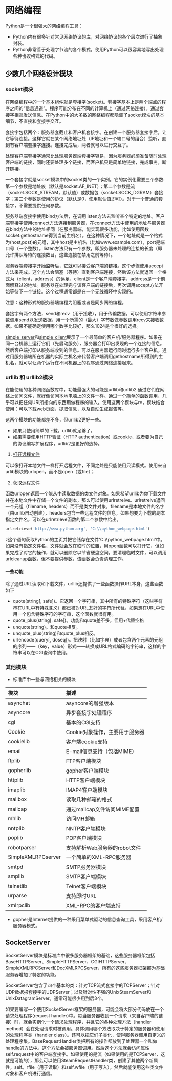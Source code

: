 # 网络编程

Python是一个很强大的网络编程工具：
* Python内有很多针对常见网络协议的库，对网络协议的各个层次进行了抽象封装。
* Python非常善于处理字节流的各个模式，使用Python可以很容易地写出处理各种协议格式的代码。

## 少数几个网络设计模块

### socket模块

在网络编程中的一个基本组件就是套接字(socket)。套接字基本上是两个端点的程序之间的“信息通道”。程序可能分布在不同的计算机上（通过网络连接），通过套接字相互发送信息。在Python中的大多数的网络编程都隐藏了socket模块的基本细节，不直接和套接字交互。

套接字包括两个：服务器套截止和客户机套接字。在创建一个服务器套接字后，让它等待连接。这样它就在某个网络地址处（IP地址和一个端口号的组合）监听，直到有客户端套接字连接。连接完成后，两者就可以进行交互了。

处理客户端套接字通常比处理服务器端套接字容易，因为服务器必须准备随时处理客户端的链接，同时还要处理多个链接，而客户机只是简单地链接，完成事务，断开链接。

一个套接字就是socket模块中的socket类的一个实例。它的实例化需要三个参数:第一个参数是地址族（默认是socket.AF_INET）；第二个参数是流（socket.SOCK_STREAM，默认值）或数据包（socket.SOCK_DGRAM）套接字；第三个参数是使用的协议（默认是0，使用默认值即可）。对于一个普通的套接字，不需要提供任何参数。

服务器端套接字使用bind方法后，在调用listen方法去监听某个特定的地址。客户端套接字使用connect方法连接到服务器，在connect方法中使用的地址与服务器在bind方法中的地址相同（在服务器端，能实现很多功能，比如使用函数socket.gethostname得到当前主机名）。在这种情况下，一个地址就是一个格式为(host,post)的元组，其中host是主机名（比如www.example.com），port是端口号（一个整数）。listen方法只有一个参数，即服务器未处理的连接的长度（即允许排队等待的连接数目，这些连接在禁用之前等待）。

服务器端套接字开始监听后，它就可以接受客户端的链接。这个步骤使用accept方法来完成。这个方法会阻塞（等待）直到客户端连接，然后该方法就返回一个格式为（client，address）的远足，client是一个客户端套接字，address是一个前面解释过的地址。服务器在处理完与该客户端的链接后，再次调用accept方法开始等待下一个链接。这个过程通常都是在一个无线循环中实现的。

注意：这种形式的服务器端编程为阻塞或者是同步网络编程。

套接字有两个方法，send和recv（用于接收），用于传输数据。可以使用字符串参数调用send以发送数据，用一个所需的（最大）字节数做参数调用recv来接收数据。如果不能确定使用哪个数字比较好，那么1024是个很好的选择。

[simple_server]()和[simple_client]()展示了一个最简单的客户机/服务器程序。如果在同一台机器上运行它们（先启动服务），服务器会打印出发现的一个连接的信息。然后客户端打印从服务端收到的信息。可以在服务器运行同时运行多个客户机。通过用服务器端所在机器的实际主机名来代替客户端调用gethostname所得到的主机名，就可以让两个运行在不同机器上的程序通过网络连接起来。

### urllib 和 urllib2模块

在能使用的各种网络函数库中，功能最强大的可能是urllib和urllib2.通过它们在网络上访问文件，就好像访问本地电脑上的文件一样。通过一个简单的函数调用，几乎可以把任何URl所指向的东西用做程序的输入。使用这两个模块与re，模块结合使用：可以下载web页面，提取信息，以及自动生成报告等。

这两个模块的功能都差不多，但urllib2更好一些。
* 如果只使用简单的下载，urllib就足够了。
* 如果需要使用HTTP验证（HTTP authentication）或cookie，或者要为自己的协议编写扩展程序，urllib2是更好的选择。

1. [打开远程文件]()

可以像打开本地文件一样打开远程文件，不同之处是只能使用只读模式。使用来自urlib模块的urlopen，而不是open（或file）；

2. 获取远程文件

函数urlopen返回一个能从中读取数据的类文件对象。如果希望urllib为你下载文件并在本地文件中存储一个文件的副本，那么可以使用urlretreive。urlretreive返回一个元组（filename, headers）而不是类文件对象，filename是本地文件的名字（由urllib自动创建），headers包含一些远程文件的信息，如果想要为下载的副本指定文件名，可以在urlretrieve函数的第二个参数中给出。
```Python
urlretrieve('http://www.python.org', 'C:\\python_webpage.html')
```
z这个语句获取Python的主页并把它储存在文件'C:\\\python_webpage.html'中。如果没有指定文件名，文件就会放在临时的位置，用open函数可以打开它，但如果完成了对它的操作，就可以删除它以节省硬盘空间。要清理临时文件，可以调用urlcleanup函数，但不要提供参数，该函数会负责清理工作。

#### 一些功能

除了通过URL读取和下载文件，urllib还提供了一些函数操作URL本身，这些函数如下

* quote(string[, safe])。它返回一个字符串，其中所有的特殊字符（这些字符串在URL中有特殊含义）都已被对URL友好的字符所代替。如果想在URL中使用一个包含特殊字符的字符串，这个函数就很有用。
* quote_plus(string[, safe])。功能和quote差不多，但用+代替空格
* unquote(string)。和quote相反。
* unquote_plus(string)和quote_plus相反。
* urlencode(query[, doseq])。把映射（比如字典）或者包含两个元素的元组的序列——（key，value）形式——转换成URL格式编码的字符串，这样的字符串可以在CGI查询中使用。

### 其他模块

* 标准库中一些与网络相关的模块

|模块|描述|
|:-----------------------|:---------------------------|
|asynchat|asyncore的增强版本|
|asyncore|异步套接字处理程序|
|cgi|基本的CGI支持|
|Cookie|Cookie对象操作，主要用于服务器|
|cookielib|客户端cookie支持|
|email|E-mail信息支持（包括MIME）|
|ftplib|FTP客户端模块|
|gopherlib|gopher客户端模块|
|httplib|HTTP客户端模块|
|imaplib|IMAP4客户端模块|
|mailbox|读取几种邮箱的格式|
|mailcap|通过mailcap文件访问MIME配置|
|mhlib|访问MH邮箱|
|nntplib|NNTP客户端模块|
|poplib|POP客户端模块|
|robotparser|支持解析Web服务器的robot文件|
|SimpleXMLRPCserver|一个简单的XML-RPC服务器|
|smtpd|SMTP服务器模块|
|smplib|SMTP客户端模块|
|telnetlib|Telnet客户端模块|
|urparse|支持即时URL|
|xmlrpclib|XML-RPC的客户端支持|

* gopher是Internet提供的一种采用菜单式驱动的信息查询工具，采用客户机/服务器模式。

## SocketServer

SocketServer模块是标准库中很多服务器框架的基础，这些服务器框架包括BaseHTTPServer、SimpleHTTPServer、CGIHTTPServer、SimpleXMLRPCServer和DocXMLRPCServer，所有的这些服务器框架都为基础服务器增加了特定的功能。

SocketServer包含了四个基本的类：针对TCP流式套接字的TCPServer；针对UDP数据报套接字的UDPServer；以及针对性不强的UnixSteamServer和UnixDatagramServer。通常可能很少用到后3个。

如果要编写一个使用SocketServer框架的服务器，可能会将大部分代码放在一个请求处理程序(request handler)中。每当服务器收到一个请求（来自客户端的链接）时，就会实例化一个请求处理程序，并且它的各种处理方法（handler method）会在处理请求时被调用。具体调用哪个方法取决于特定的服务器和使用的处理程序类（handler class）。还可以把它们子类化，使得服务器调用自定义的处理程序集。BaseRequestHandler类把所有的操作都放到了处理器一个叫做handle的方法中。这个方法会被服务器调用。然后这个方法就会访问属性self.request中的客户端套接字。如果使用的是流（如果使用的是TCPServer，这就是可能的），那么可以使用SteamRequestHandler类，创建了其他两个新属性，self。rfile（用于读取）和self.wfile（用于写入）。然后就能使用这些类文件对象和客户机进行通信。